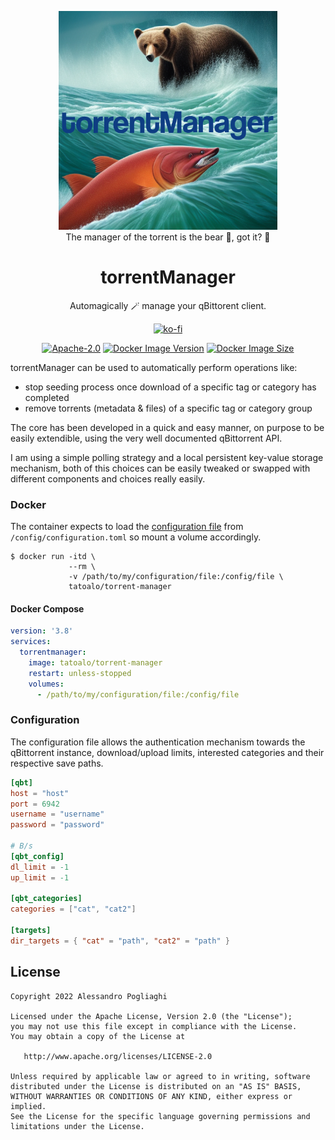 <div align="center">
  <figure>
    <img 
    src="./assets/logo.jpg" 
    width="350px">
    <br>
    <figcaption>The manager of the torrent is the bear 🐻, got it? 🥹</figcaption>
  </figure>

  # torrentManager  
  Automagically 🪄 manage your qBittorent client.
    
  [![ko-fi](https://ko-fi.com/img/githubbutton_sm.svg)](https://ko-fi.com/F1F7ABOVF)

  [![Apache-2.0](https://img.shields.io/github/license/tatoalo/torrentManager)](https://github.com/tatoalo/torrentManager) [![Docker Image Version](https://img.shields.io/docker/v/tatoalo/torrent-manager?sort=semver)][hub] [![Docker Image Size](https://img.shields.io/docker/image-size/tatoalo/torrent-manager)][hub]

[hub]: https://hub.docker.com/r/tatoalo/torrent-manager/
</div>

torrentManager can be used to automatically perform operations like: 
* stop seeding process once download of a specific tag or category has completed
* remove torrents (metadata & files) of a specific tag or category group

The core has been developed in a quick and easy manner, on purpose to be easily extendible, using the very well documented qBittorrent API.

I am using a simple polling strategy and a local persistent key-value storage mechanism, both of this choices can be easily tweaked or swapped with different components and choices really easily.

### Docker

The container expects to load the [configuration file](#configuration) from `/config/configuration.toml` so mount a volume accordingly.

```
$ docker run -itd \
             --rm \
             -v /path/to/my/configuration/file:/config/file \
             tatoalo/torrent-manager
```

#### Docker Compose

```yaml
version: '3.8'
services:
  torrentmanager:
    image: tatoalo/torrent-manager
    restart: unless-stopped
    volumes:
      - /path/to/my/configuration/file:/config/file
```

### Configuration

The configuration file allows the authentication mechanism towards the qBittorrent instance, download/upload limits, interested categories and their respective save paths.

```toml
[qbt]
host = "host"
port = 6942
username = "username"
password = "password"

# B/s
[qbt_config]
dl_limit = -1
up_limit = -1

[qbt_categories]
categories = ["cat", "cat2"]

[targets]
dir_targets = { "cat" = "path", "cat2" = "path" }
```

## License

    Copyright 2022 Alessandro Pogliaghi

    Licensed under the Apache License, Version 2.0 (the "License");
    you may not use this file except in compliance with the License.
    You may obtain a copy of the License at

       http://www.apache.org/licenses/LICENSE-2.0

    Unless required by applicable law or agreed to in writing, software
    distributed under the License is distributed on an "AS IS" BASIS,
    WITHOUT WARRANTIES OR CONDITIONS OF ANY KIND, either express or implied.
    See the License for the specific language governing permissions and
    limitations under the License.